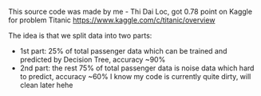 This source code was made by me - Thi Dai Loc, got 0.78 point on Kaggle for problem Titanic https://www.kaggle.com/c/titanic/overview

The idea is that we split data into two parts:
- 1st part: 25% of total passenger data which can be trained and predicted by Decision Tree, accuracy ~90%
- 2nd part: the rest 75% of total passenger data is noise data which hard to predict, accuracy ~60%
I know my code is currently quite dirty, will clean later hehe
